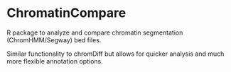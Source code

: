 # ChromatinCompare

R package to analyze and compare chromatin segmentation (ChromHMM/Segway) 
bed files.

Similar functionality to chromDiff but allows for quicker analysis and much more flexible annotation options. 
